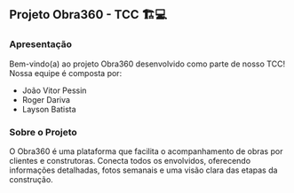 ## Projeto Obra360 - TCC 🏗️💻

### Apresentação
Bem-vindo(a) ao projeto Obra360 desenvolvido como parte de nosso TCC! Nossa equipe é composta por:
- João Vitor Pessin
- Roger Dariva
- Layson Batista

### Sobre o Projeto
O Obra360 é uma plataforma que facilita o acompanhamento de obras por clientes e construtoras. Conecta todos os envolvidos, oferecendo informações detalhadas, fotos semanais e uma visão clara das etapas da construção.
